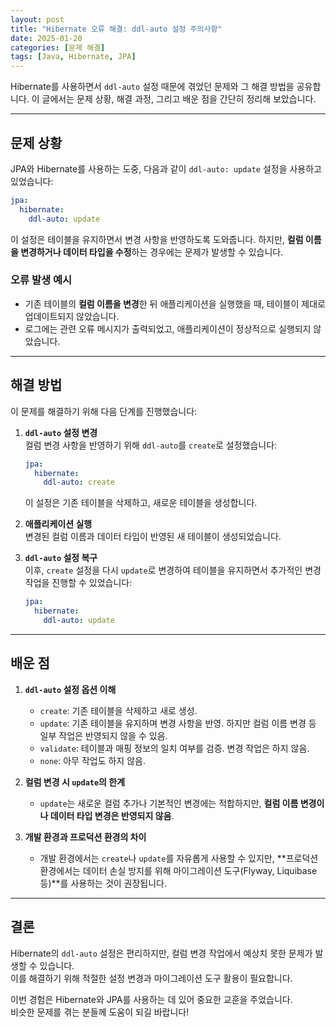 ```yaml
---
layout: post
title: "Hibernate 오류 해결: ddl-auto 설정 주의사항"
date: 2025-01-20
categories: [문제 해결]
tags: [Java, Hibernate, JPA]
---
```


Hibernate를 사용하면서 `ddl-auto` 설정 때문에 겪었던 문제와 그 해결 방법을 공유합니다. 이 글에서는 문제 상황, 해결 과정, 그리고 배운 점을 간단히 정리해 보았습니다.

---

## 문제 상황

JPA와 Hibernate를 사용하는 도중, 다음과 같이 `ddl-auto: update` 설정을 사용하고 있었습니다:

```yaml
jpa:
  hibernate:
    ddl-auto: update
```

이 설정은 테이블을 유지하면서 변경 사항을 반영하도록 도와줍니다. 하지만, **컬럼 이름을 변경하거나 데이터 타입을 수정**하는 경우에는 문제가 발생할 수 있습니다.

### 오류 발생 예시
- 기존 테이블의 **컬럼 이름을 변경**한 뒤 애플리케이션을 실행했을 때, 테이블이 제대로 업데이트되지 않았습니다.
- 로그에는 관련 오류 메시지가 출력되었고, 애플리케이션이 정상적으로 실행되지 않았습니다.

---

## 해결 방법

이 문제를 해결하기 위해 다음 단계를 진행했습니다:

1. **`ddl-auto` 설정 변경**  
   컬럼 변경 사항을 반영하기 위해 `ddl-auto`를 `create`로 설정했습니다:
   ```yaml
   jpa:
     hibernate:
       ddl-auto: create
   ```
   이 설정은 기존 테이블을 삭제하고, 새로운 테이블을 생성합니다.

2. **애플리케이션 실행**  
   변경된 컬럼 이름과 데이터 타입이 반영된 새 테이블이 생성되었습니다.

3. **`ddl-auto` 설정 복구**  
   이후, `create` 설정을 다시 `update`로 변경하여 테이블을 유지하면서 추가적인 변경 작업을 진행할 수 있었습니다:
   ```yaml
   jpa:
     hibernate:
       ddl-auto: update
   ```

---

## 배운 점

1. **`ddl-auto` 설정 옵션 이해**
   - `create`: 기존 테이블을 삭제하고 새로 생성.
   - `update`: 기존 테이블을 유지하며 변경 사항을 반영. 하지만 컬럼 이름 변경 등 일부 작업은 반영되지 않을 수 있음.
   - `validate`: 테이블과 매핑 정보의 일치 여부를 검증. 변경 작업은 하지 않음.
   - `none`: 아무 작업도 하지 않음.

2. **컬럼 변경 시 `update`의 한계**
   - `update`는 새로운 컬럼 추가나 기본적인 변경에는 적합하지만, **컬럼 이름 변경이나 데이터 타입 변경은 반영되지 않음**.

3. **개발 환경과 프로덕션 환경의 차이**
   - 개발 환경에서는 `create`나 `update`를 자유롭게 사용할 수 있지만, **프로덕션 환경에서는 데이터 손실 방지를 위해 마이그레이션 도구(Flyway, Liquibase 등)**를 사용하는 것이 권장됩니다.

---

## 결론

Hibernate의 `ddl-auto` 설정은 편리하지만, 컬럼 변경 작업에서 예상치 못한 문제가 발생할 수 있습니다.  
이를 해결하기 위해 적절한 설정 변경과 마이그레이션 도구 활용이 필요합니다.  

이번 경험은 Hibernate와 JPA를 사용하는 데 있어 중요한 교훈을 주었습니다.  
비슷한 문제를 겪는 분들께 도움이 되길 바랍니다!
